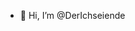 - 👋 Hi, I’m @DerIchseiende

<!---
DerIchseiende/DerIchseiende is a ✨ special ✨ repository because its `README.md` (this file) appears on your GitHub profile.
You can click the Preview link to take a look at your changes.
--->
